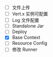 - [ ] ​文件上传
- [ ] Vert.x 实例可配置
- [ ] Log 文件配置
- [ ] Standalone Jar
- [ ] Deploy
- [x] Base Context
- [ ] Resource Config
- [ ] 修改 Runner